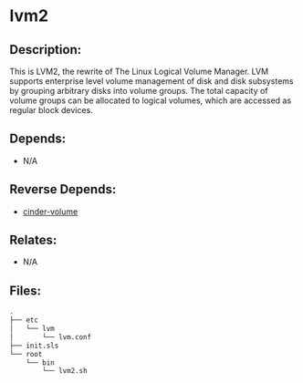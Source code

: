 # lvm2

## Description:

This is LVM2, the rewrite of The Linux Logical Volume Manager.  LVM supports enterprise level volume management of disk and disk subsystems by grouping arbitrary disks into volume groups. The total capacity of volume groups can be allocated to logical volumes, which are accessed as regular block devices.

## Depends:

  -  N/A

## Reverse Depends:

  -  [cinder-volume](/salt/cinder-volume)

## Relates:

  -  N/A

## Files:

```bash
.
├── etc
│   └── lvm
│       └── lvm.conf
├── init.sls
└── root
    └── bin
        └── lvm2.sh
```
